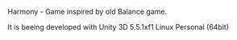 Harmony - Game inspired by old Balance game.

It is beeing developed with Unity 3D 5.5.1xf1 Linux Personal (64bit)﻿
